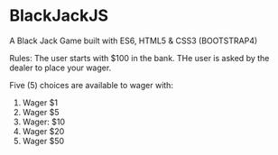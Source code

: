 # BlackJackJS
A Black Jack Game built with ES6, HTML5 &amp; CSS3 (BOOTSTRAP4)


Rules: The user starts with $100 in the bank. THe user is asked by the dealer to place your wager. 

Five (5) choices are available to wager with: 
1. Wager $1
2. Wager $5
3. Wager: $10
4. Wager $20
5. Wager $50
